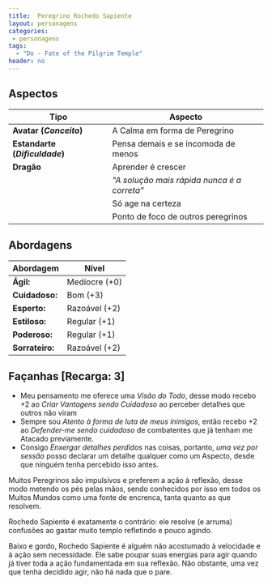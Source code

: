 ```yaml
---
title:  Peregrino Rochedo Sapiente
layout: personagens
categories:
 - personagens
tags:
  - "Do - Fate of the Pilgrim Temple"
header: no
---
```


## Aspectos

| **Tipo** | **Aspecto** |
|----------|-------------|
| **Avatar (_Conceito_)** | A Calma em forma de Peregrino |
| **Estandarte (_Dificuldade_)** | Pensa demais e se incomoda de menos |
| **Dragão** | Aprender é crescer |
| | _"A solução mais rápida nunca é a correta"_ |
| | Só age na certeza |
| | Ponto de foco de outros peregrinos |

## Abordagens 

| **Abordagem**   | **Nível** |
|-----------------|-----------|
| **Ágil:**       | Medíocre (+0) |
| **Cuidadoso:**  | Bom (+3) |
| **Esperto:**    | Razoável (+2) |
| **Estiloso:**   | Regular (+1) |
| **Poderoso:**   | Regular (+1) |
| **Sorrateiro:** | Razoável (+2) |

## Façanhas [Recarga: 3]

+ Meu pensamento me oferece uma _Visão do Todo_, desse modo recebo +2 ao _Criar Vantagens sendo Cuidadoso_ ao perceber detalhes que outros não viram
+ Sempre sou _Atento à forma de luta de meus inimigos_, então recebo +2 ao _Defender-me sendo cuidadoso_ de combatentes que já tenham me Atacado previamente.
+ Consigo _Enxergar detalhes perdidos_ nas coisas, portanto, _uma vez por sessão_ posso declarar um detalhe qualquer como um Aspecto, desde que ninguém tenha percebido isso antes.

Muitos Peregrinos são impulsivos e preferem a ação à reflexão, desse modo metendo os pés pelas mãos, sendo conhecidos por isso em todos os Muitos Mundos como uma fonte de encrenca, tanta quanto as que resolvem.

Rochedo Sapiente é exatamente o contrário: ele resolve (e arruma) confusões ao gastar muito templo refletindo e pouco agindo. 

Baixo e gordo, Rochedo Sapiente é alguém não acostumado à velocidade e à ação sem necessidade. Ele sabe poupar suas energias para agir quando já tiver toda a ação fundamentada em sua reflexão. Não obstante, uma vez que tenha decidido agir, não há nada que o pare.

